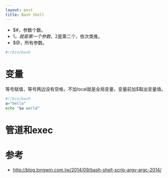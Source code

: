 ```yaml
---
layout: post
title: Bash Shell
---
```


* $#，参数个数。
* $1，就是第一个参数，$2是第二个，依次类推。
* $@，所有参数。

```sh
#!/bin/bash


```

# 变量
等号赋值，等号两边没有空格，不加local就是全局变量，变量前加$取出变量值。

```sh
#!/bin/bash
a="hello"
echo "$a world"
```

# 管道和exec


# 参考

* http://blog.longwin.com.tw/2014/09/bash-shell-scrip-argv-argc-2014/

